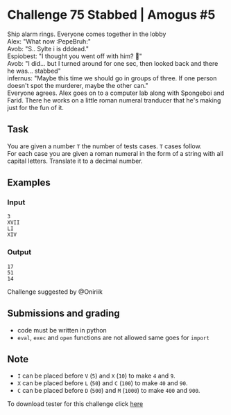 # Challenge 75 Stabbed | Amogus #5

Ship alarm rings. Everyone comes together in the lobby  
Alex: "What now :PepeBruh:"  
Avob: "S.. Sylte i is dddead."  
Espiobest: "I thought you went off with him? 🤨"  
Avob: "I did... but I turned around for one sec, then looked back and there he was... stabbed"  
infernus: "Maybe this time we should go in groups of three. If one person doesn't spot the murderer, maybe the other can."  
Everyone agrees. Alex goes on to a computer lab along with Spongeboi and Farid. There he works on a little roman numeral tranducer that he's making just for the fun of it.

## Task

You are given a number `T` the number of tests cases. `T` cases follow.  
For each case you are given a roman numeral in the form of a string with all capital letters. Translate it to a decimal number.

## Examples

### Input
```
3
XVII
LI
XIV
```

### Output
```
17
51
14
```

Challenge suggested by @Oniriik

## Submissions and grading

- code must be written in python
- `eval`, `exec` and `open` functions are not allowed same goes for `import`


## Note

- `I` can be placed before `V` (`5`) and `X` (`10`) to make `4` and `9`.
- `X` can be placed before `L` (`50`) and `C` (`100`) to make `40` and `90`.
- `C` can be placed before `D` (`500`) and `M` (`1000`) to make `400` and `900`.

To download tester for this challenge click [here](https://downgit.github.io/#/home?url=https://github.com/Pomroka/TWT_Challenges_Tester/tree/main/PreviousChallenges/Challenge_75)